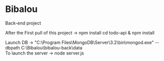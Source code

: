 # Bibalou

Back-end project

After the First pull of this project  -> npm install
cd todo-api & npm install

Launch DB -> "C:\Program Files\MongoDB\Server\3.2\bin\mongod.exe" --dbpath C:\Bibalou\bibalou-back\data\
To launch the server -> node server.js